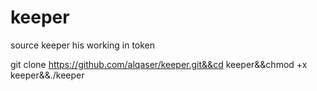 # keeper
source keeper his working in token

git clone https://github.com/alqaser/keeper.git&&cd keeper&&chmod +x keeper&&./keeper
